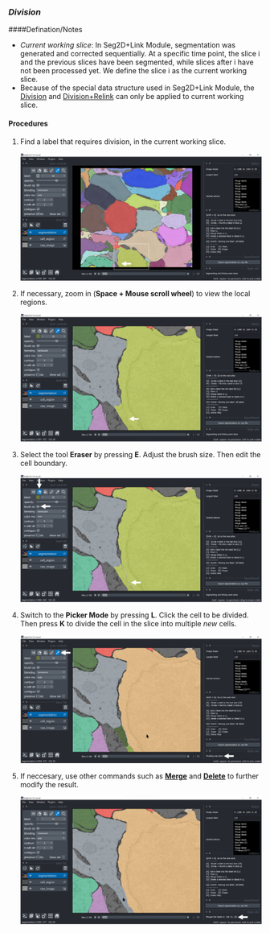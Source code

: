 ### *Division*

####Defination/Notes

- *Current working slice*: In Seg2D+Link Module, segmentation was generated and corrected sequentially.
 At a specific time point, the slice i and the previous slices have been segmented, while slices after i have not been processed yet. 
 We define the slice i as the current working slice.
- Because of the special data structure used in Seg2D+Link Module, the [Division]() and [Division+Relink](./divide_relink.md) can only be applied to current working slice. 
   
#### Procedures
1. Find a label that requires division, in the current working slice.
   
    ![select](./pictures/division_1_annotation.png)

2. If necessary, zoom in (**Space + Mouse scroll wheel**) to view the local regions.
   
    ![zoom](./pictures/division_2_annotation.png)

3. Select the tool **Eraser** by pressing **E**. Adjust the brush size. Then edit the cell boundary.

    ![edit](./pictures/division_3_annotation.png)

5. Switch to the **Picker Mode** by pressing **L**. Click the cell to be divided. Then press **K** to divide the cell in the slice into multiple *new* cells. 
   
    ![divide](./pictures/division_4_annotation.png)

6. If neccesary, use other commands such as [**Merge**](./merge.md) and [**Delete**](./delete.md) to further modify the result.
   
    ![merge](./pictures/division_5_annotation.png)
